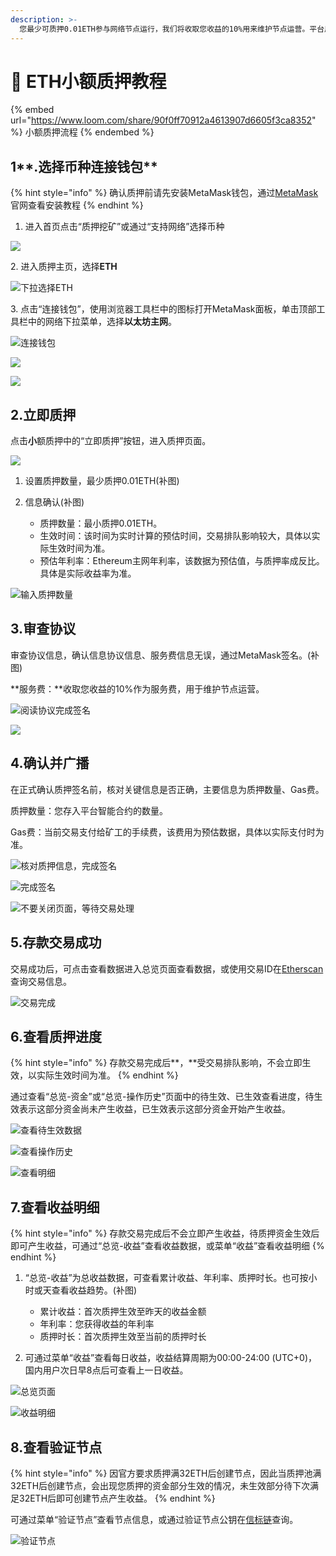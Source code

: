```yaml
---
description: >-
  您最少可质押0.01ETH参与网络节点运行，我们将收取您收益的10%用来维护节点运营。平台用户累计质押满32ETH将生成一个验证节点，节点生效后即可产生收益。
---
```


# 🔑 ETH小额质押教程

{% embed url="https://www.loom.com/share/90f0ff70912a4613907d6605f3ca8352" %}
小额质押流程
{% endembed %}

## 1**.选择币种连接钱包**

{% hint style="info" %}
确认质押前请先安装MetaMask钱包，通过[MetaMask](https://metamask.io)官网查看安装教程
{% endhint %}

1. 进入首页点击“质押挖矿”或通过“支持网络”选择币种

![](<../../.gitbook/assets/image (61).png>)

2\. 进入质押主页，选择**ETH**

![下拉选择ETH](<../../.gitbook/assets/image (253).png>)

3\. 点击“连接钱包”，使用浏览器工具栏中的图标打开MetaMask面板，单击顶部工具栏中的网络下拉菜单，选择**以太坊主网**。

![连接钱包](<../../.gitbook/assets/image (80).png>)

![](<../../.gitbook/assets/image (227).png>)

![](<../../.gitbook/assets/image (32).png>)

## **2.立即质押**

点击**小**额质押中的“立即质押”按钮，进入质押页面。

![](<../../.gitbook/assets/image (276).png>)

1. 设置质押数量，最少质押0.01ETH(补图)
2.  信息确认(补图)

    * 质押数量：最小质押0.01ETH。
    * 生效时间：该时间为实时计算的预估时间，交易排队影响较大，具体以实际生效时间为准。
    * 预估年利率：Ethereum主网年利率，该数据为预估值，与质押率成反比。具体是实际收益率为准。



![输入质押数量](<../../.gitbook/assets/image (265).png>)

## **3.审查协议**

审查协议信息，确认信息协议信息、服务费信息无误，通过MetaMask签名。(补图)

**服务费：**收取您收益的10%作为服务费，用于维护节点运营。

![阅读协议完成签名](<../../.gitbook/assets/image (47).png>)

****![](<../../.gitbook/assets/image (50).png>)****

## **4.确认并广播**

在正式确认质押签名前，核对关键信息是否正确，主要信息为质押数量、Gas费。

质押数量：您存入平台智能合约的数量。

Gas费：当前交易支付给矿工的手续费，该费用为预估数据，具体以实际支付时为准。

![核对质押信息，完成签名](<../../.gitbook/assets/image (288).png>)

![完成签名](<../../.gitbook/assets/image (230).png>)

![不要关闭页面，等待交易处理](<../../.gitbook/assets/image (264).png>)

## **5.存款交易成功**

交易成功后，可点击查看数据进入总览页面查看数据，或使用交易ID在[Etherscan](https://etherscan.io/)查询交易信息。

![交易完成](<../../.gitbook/assets/image (268).png>)

## **6.查看质押进度**

{% hint style="info" %}
存款交易完成后**，**受交易排队影响，不会立即生效，以实际生效时间为准。
{% endhint %}

通过查看“总览-资金”或“总览-操作历史”页面中的待生效、已生效查看进度，待生效表示这部分资金尚未产生收益，已生效表示这部分资金开始产生收益。

![查看待生效数据](<../../.gitbook/assets/image (266).png>)

![查看操作历史](<../../.gitbook/assets/image (8).png>)

![查看明细](<../../.gitbook/assets/image (238).png>)

## **7.查看收益明细**

{% hint style="info" %}
存款交易完成后不会立即产生收益，待质押资金生效后即可产生收益，可通过“总览-收益”查看收益数据，或菜单“收益”查看收益明细
{% endhint %}

1.  “总览-收益”为总收益数据，可查看累计收益、年利率、质押时长。也可按小时或天查看收益趋势。(补图)

    * 累计收益：首次质押生效至昨天的收益金额
    * 年利率：您获得收益的年利率
    * 质押时长：首次质押生效至当前的质押时长


2. 可通过菜单“收益”查看每日收益，收益结算周期为00:00-24:00 (UTC+0)，国内用户次日早8点后可查看上一日收益。

![总览页面](<../../.gitbook/assets/image (228).png>)

![收益明细](<../../.gitbook/assets/image (223).png>)

## **8.查看验证节点**

{% hint style="info" %}
因官方要求质押满32ETH后创建节点，因此当质押池满32ETH后创建节点，会出现您质押的资金部分生效的情况，未生效部分待下次满足32ETH后即可创建节点产生收益。
{% endhint %}

可通过菜单“验证节点”查看节点信息，或通过验证节点公钥在[信标链](https://mainnet.beaconcha.in/)查询。

![验证节点](<../../.gitbook/assets/image (255).png>)

